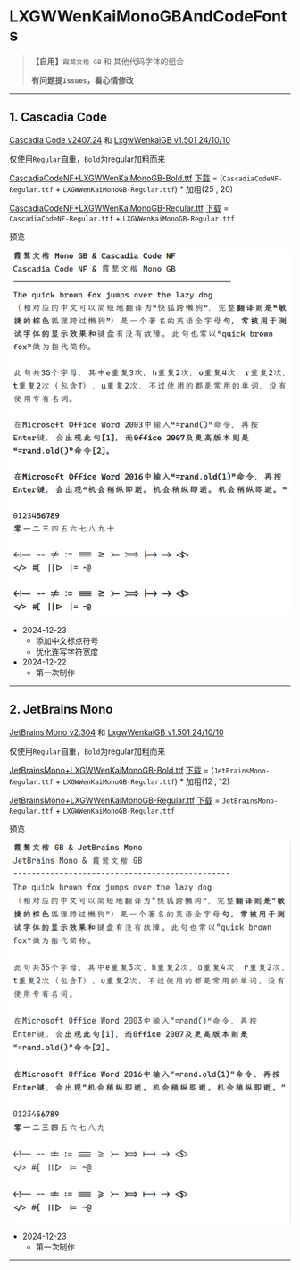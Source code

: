 # LXGWWenKaiMonoGBAndCodeFonts

> **【自用】**`霞鹜文楷 GB` 和 其他代码字体的组合
> 
> **有问题提`Issues`，看心情修改**

***

## 1. Cascadia Code

[Cascadia Code v2407.24](https://github.com/microsoft/cascadia-code/releases/tag/v2407.24) 和 [LxgwWenkaiGB v1.501 24/10/10](https://github.com/lxgw/LxgwWenkaiGB/releases/tag/v1.501)

仅使用`Regular`自重，`Bold`为regular加粗而来

[CascadiaCodeNF+LXGWWenKaiMonoGB-Bold.ttf](https://github.com/iONLY100/LXGWWenKaiMonoGBAndCodeFonts/blob/main/CascadiaCodeNF/CascadiaCodeNF%2BLXGWWenKaiMonoGB-Bold.ttf) [下载](https://github.com/iONLY100/LXGWWenKaiMonoGBAndCodeFonts/raw/refs/heads/main/CascadiaCodeNF/CascadiaCodeNF+LXGWWenKaiMonoGB-Bold.ttf) = (`CascadiaCodeNF-Regular.ttf` + `LXGWWenKaiMonoGB-Regular.ttf`) * 加粗(25 , 20)

[CascadiaCodeNF+LXGWWenKaiMonoGB-Regular.ttf](https://github.com/iONLY100/LXGWWenKaiMonoGBAndCodeFonts/blob/main/CascadiaCodeNF/CascadiaCodeNF%2BLXGWWenKaiMonoGB-Regular.ttf) [下载](https://github.com/iONLY100/LXGWWenKaiMonoGBAndCodeFonts/raw/refs/heads/main/CascadiaCodeNF/CascadiaCodeNF+LXGWWenKaiMonoGB-Regular.ttf) = `CascadiaCodeNF-Regular.ttf` + `LXGWWenKaiMonoGB-Regular.ttf`

预览

![CascadiaCodeNF+BLXGWWenKaiGB.png](CascadiaCodeNF/CascadiaCodeNF%2BLXGWWenKaiMonoGB-Preview.png)

- 2024-12-23
  - 添加中文标点符号
  - 优化连写字符宽度
- 2024-12-22
  - 第一次制作
***

## 2. JetBrains Mono

[JetBrains Mono v2.304](https://github.com/JetBrains/JetBrainsMono/releases/tag/v2.304) 和 [LxgwWenkaiGB v1.501 24/10/10](https://github.com/lxgw/LxgwWenkaiGB/releases/tag/v1.501)

仅使用`Regular`自重，`Bold`为regular加粗而来

[JetBrainsMono+LXGWWenKaiMonoGB-Bold.ttf](JetBrainsMono/JetBrainsMono+LXGWWenKaiMonoGB-Bold.ttf) [下载](https://github.com/iONLY100/LXGWWenKaiMonoGBAndCodeFonts/raw/refs/heads/main/JetBrainsMono/JetBrainsMono+LXGWWenKaiMonoGB-Bold.ttf) = (`JetBrainsMono-Regular.ttf` + `LXGWWenKaiMonoGB-Regular.ttf`) * 加粗(12 , 12)

[JetBrainsMono+LXGWWenKaiMonoGB-Regular.ttf](JetBrainsMono/JetBrainsMono+LXGWWenKaiMonoGB-Regular.ttf) [下载](https://github.com/iONLY100/LXGWWenKaiMonoGBAndCodeFonts/raw/refs/heads/main/JetBrainsMono/JetBrainsMono+LXGWWenKaiMonoGB-Regular.ttf) = `JetBrainsMono-Regular.ttf` + `LXGWWenKaiMonoGB-Regular.ttf`

预览

![JetBrainsMono+LXGWWenKaiMonoGB-Preview.png](JetBrainsMono/JetBrainsMono+LXGWWenKaiMonoGB-Preview.png)

- 2024-12-23
  - 第一次制作
***
